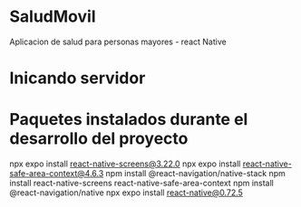 # SaludMovil

Aplicacion de salud para personas mayores - react Native

# Inicando servidor

# Paquetes instalados durante el desarrollo del proyecto

npx expo install react-native-screens@3.22.0
npx expo install react-native-safe-area-context@4.6.3
npm install @react-navigation/native-stack
npm install react-native-screens react-native-safe-area-context
npm install @react-navigation/native
npx expo install react-native@0.72.5
